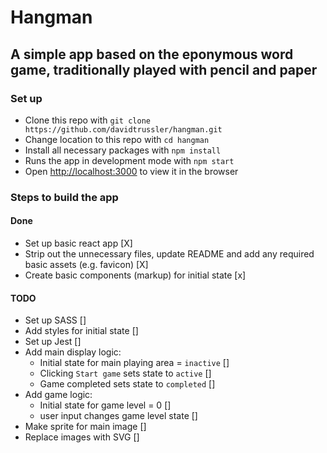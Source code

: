 # Hangman

## A simple app based on the eponymous word game, traditionally played with pencil and paper

### Set up

- Clone this repo with `git clone https://github.com/davidtrussler/hangman.git`
- Change location to this repo with `cd hangman`
- Install all necessary packages with `npm install`
- Runs the app in development mode with `npm start`
- Open [http://localhost:3000](http://localhost:3000) to view it in the browser

### Steps to build the app

#### Done

- Set up basic react app [X]
- Strip out the unnecessary files, update README and add any required basic assets (e.g. favicon) [X]
- Create basic components (markup) for initial state [x]

#### TODO

- Set up SASS []
- Add styles for initial state []
- Set up Jest []
- Add main display logic: 
  - Initial state for main playing area = `inactive` []
  - Clicking `Start game` sets state to `active` []
  - Game completed sets state to `completed` []
- Add game logic: 
  - Initial state for game level = 0 []
  - user input changes game level state []
- Make sprite for main image []
- Replace images with SVG []


<!-- 

This project was bootstrapped with [Create React App](https://github.com/facebook/create-react-app).

## Available Scripts

In the project directory, you can run:


The page will reload if you make edits.<br />
You will also see any lint errors in the console.

### `npm test`

Launches the test runner in the interactive watch mode.<br />
See the section about [running tests](https://facebook.github.io/create-react-app/docs/running-tests) for more information.

### `npm run build`

Builds the app for production to the `build` folder.<br />
It correctly bundles React in production mode and optimizes the build for the best performance.

The build is minified and the filenames include the hashes.<br />
Your app is ready to be deployed!

See the section about [deployment](https://facebook.github.io/create-react-app/docs/deployment) for more information.

### `npm run eject`

**Note: this is a one-way operation. Once you `eject`, you can’t go back!**

If you aren’t satisfied with the build tool and configuration choices, you can `eject` at any time. This command will remove the single build dependency from your project.

Instead, it will copy all the configuration files and the transitive dependencies (webpack, Babel, ESLint, etc) right into your project so you have full control over them. All of the commands except `eject` will still work, but they will point to the copied scripts so you can tweak them. At this point you’re on your own.

You don’t have to ever use `eject`. The curated feature set is suitable for small and middle deployments, and you shouldn’t feel obligated to use this feature. However we understand that this tool wouldn’t be useful if you couldn’t customize it when you are ready for it.

## Learn More

You can learn more in the [Create React App documentation](https://facebook.github.io/create-react-app/docs/getting-started).

To learn React, check out the [React documentation](https://reactjs.org/).

### Code Splitting

This section has moved here: https://facebook.github.io/create-react-app/docs/code-splitting

### Analyzing the Bundle Size

This section has moved here: https://facebook.github.io/create-react-app/docs/analyzing-the-bundle-size

### Making a Progressive Web App

This section has moved here: https://facebook.github.io/create-react-app/docs/making-a-progressive-web-app

### Advanced Configuration

This section has moved here: https://facebook.github.io/create-react-app/docs/advanced-configuration

### Deployment

This section has moved here: https://facebook.github.io/create-react-app/docs/deployment

### `npm run build` fails to minify

This section has moved here: https://facebook.github.io/create-react-app/docs/troubleshooting#npm-run-build-fails-to-minify
 -->